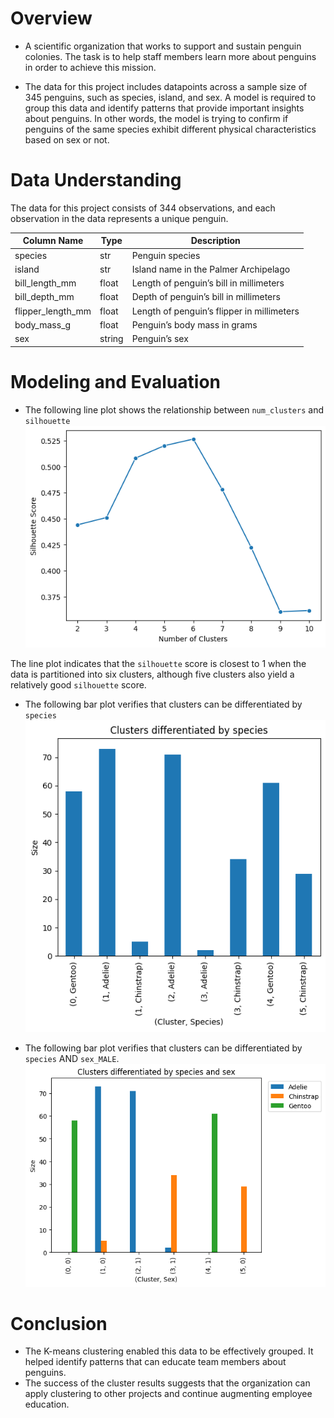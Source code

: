 # Overview 
- A scientific organization that works to support and sustain penguin colonies. The task is to help staff members learn more about penguins in order to achieve this mission. 

- The data for this project includes datapoints across a sample size of 345 penguins, such as species, island, and sex. A model is required to group this data and identify patterns that provide important insights about penguins. In other words, the model is trying to confirm if penguins of the same species exhibit different physical characteristics based on sex or not.

# Data Understanding
The data for this project consists of 344 observations, and each observation in the data represents a unique penguin.

| Column Name        | Type   | Description                                 |
|--------------------|--------|---------------------------------------------|
| species            | str    | Penguin species                             |
| island             | str    | Island name in the Palmer Archipelago       |
| bill_length_mm     | float  | Length of penguin’s bill in millimeters     |
| bill_depth_mm      | float  | Depth of penguin’s bill in millimeters      |
| flipper_length_mm  | float  | Length of penguin’s flipper in millimeters  |
| body_mass_g        | float  | Penguin’s body mass in grams                |
| sex                | string | Penguin’s sex                               |

# Modeling and Evaluation 
- The following line plot shows the relationship between `num_clusters` and `silhouette`
![LinePlot](/Penguins/images/1.png)

The line plot indicates that the `silhouette` score is closest to 1 when the data is partitioned into six clusters, although five clusters also yield a relatively good `silhouette` score.

-  The following bar plot verifies that clusters can be differentiated by `species`
![BarPlot](/Penguins/images/2.png)

- The following bar plot verifies that clusters can be differentiated by `species` AND `sex_MALE`.
![BarPlot](/Penguins/images/3.png)

# Conclusion
- The K-means clustering enabled this data to be effectively grouped. It helped identify patterns that can educate team members about penguins.
- The success of the cluster results suggests that the organization can apply clustering to other projects and continue augmenting employee education.
